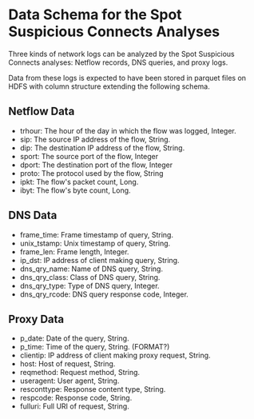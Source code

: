 # Data Schema for the Spot Suspicious Connects Analyses



Three kinds of network logs can be analyzed by the Spot Suspicious Connects analyses:  Netflow records, DNS queries, and proxy logs.

Data from these logs is expected to have been stored in parquet files on HDFS with column structure extending the following schema.


## Netflow Data

- trhour: The hour of the day in which the flow was logged, Integer.
- sip: The source IP address of the flow, String.
- dip: The destination IP address of the flow, String.
- sport: The source port of the flow, Integer
- dport: The destination port of the flow, Integer
- proto: The protocol used by the flow, String
- ipkt:  The flow's packet count, Long.
- ibyt:  The flow's byte count, Long.

## DNS Data

- frame_time:  Frame timestamp of query, String. 
- unix_tstamp:  Unix timestamp of query, String.
- frame_len: Frame length, Integer.
- ip_dst: IP address of client making query, String.
- dns_qry_name: Name of DNS query, String.
- dns_qry_class: Class of DNS query, String.
- dns_qry_type: Type of DNS query, Integer.
- dns_qry_rcode: DNS query response code, Integer.

## Proxy Data


- p_date: Date of the query, String.
- p_time: Time of the query, String.  (FORMAT?) 
- clientip: IP address of client making proxy request, String.                          
- host: Host of request, String.
- reqmethod: Request method, String.                                    
- useragent: User agent, String.                                      
- resconttype: Response content type, String.                                                                           
- respcode: Response code, String.                                                                      
- fulluri: Full URI of request, String.


